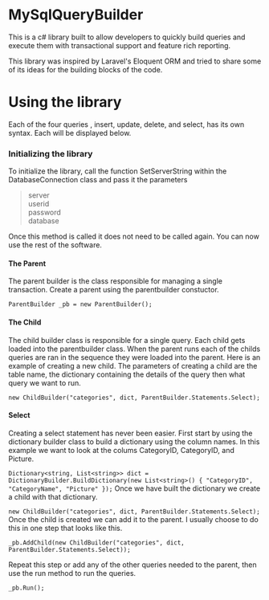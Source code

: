 # MySqlQueryBuilder

This is a c# library built to allow developers to quickly build queries and execute them with transactional support and feature rich reporting.

This library was inspired by Laravel's Eloquent ORM and tried to share some of its ideas for the building blocks of the code. 

# Using the library

Each of the four queries , insert, update, delete, and select, has its own syntax. Each will be displayed below. 

### Initializing the library

To initialize the library, call the function SetServerString within the DatabaseConnection class and pass it the parameters

> server      
> userid      
> password    
> database    

Once this method is called it does not need to be called again. You can now use the rest of the software. 

#### The Parent

The parent builder is the class responsible for managing a single transaction. Create a parent using the parentbuilder constuctor. 

`
ParentBuilder _pb = new ParentBuilder();
`

#### The Child

The child builder class is responsible for a single query. Each child gets loaded into the parentbuilder class. When the parent runs 
each of the childs queries are ran in the sequence they were loaded into the parent. Here is an example of creating a new child. 
The parameters of creating a child are the table name, the dictionary containing the details of the query then what query we want to run.

`
new ChildBuilder("categories", dict, ParentBuilder.Statements.Select);
`

#### Select
Creating a select statement has never been easier. First start by using the dictionary builder class to build a dictionary using the 
column names. In this example we want to look at the colums CategoryID, CategoryID, and Picture.

`
Dictionary<string, List<string>> dict = DictionaryBuilder.BuildDictionary(new List<string>() { "CategoryID", "CategoryName", "Picture" });
`
Once we have built the dictionary we create a child with that dictionary. 

`
new ChildBuilder("categories", dict, ParentBuilder.Statements.Select);
`
Once the child is created we can add it to the parent. I usually choose to do this in one step that looks like this.

`
_pb.AddChild(new ChildBuilder("categories", dict, ParentBuilder.Statements.Select));
`

Repeat this step or add any of the other queries needed to the parent, then use the run method to run the queries.

`
_pb.Run();
`
